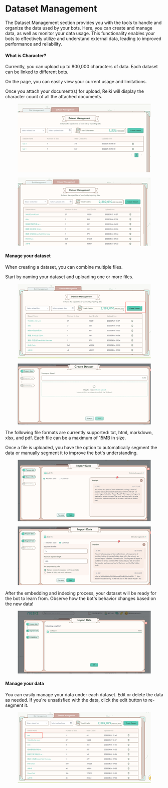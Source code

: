 # Dataset Management

The Dataset Management section provides you with the tools to handle and organize the data used by your bots. Here, you can create and manage data, as well as monitor your data usage. This functionality enables your bots to effectively utilize and understand external data, leading to improved performance and reliability.

#### What is Character?

Currently, you can upload up to 800,000 characters of data. Each dataset can be linked to different bots.

On the page, you can easily view your current usage and limitations.

Once you attach your document(s) for upload, Reiki will display the character count of all the attached documents.

<figure><img src="../../.gitbook/assets/image (1) (1) (1).png" alt=""><figcaption></figcaption></figure>

<figure><img src="../../.gitbook/assets/1695634614934.png" alt=""><figcaption></figcaption></figure>

#### Manage your dataset

When creating a dataset, you can combine multiple files.&#x20;

Start by naming your dataset and uploading one or more files.

<figure><img src="../../.gitbook/assets/1695634694386.png" alt=""><figcaption></figcaption></figure>

<figure><img src="../../.gitbook/assets/image (2) (1) (1).png" alt=""><figcaption></figcaption></figure>



The following file formats are currently supported: txt, html, markdown, xlsx, and pdf. Each file can be a maximum of 15MB in size.

Once a file is uploaded, you have the option to automatically segment the data or manually segment it to improve the bot's understanding.

<figure><img src="../../.gitbook/assets/1695634778589.png" alt=""><figcaption></figcaption></figure>

<figure><img src="../../.gitbook/assets/1695634801582 (1).png" alt=""><figcaption></figcaption></figure>

After the embedding and indexing process, your dataset will be ready for the bot to learn from. Observe how the bot's behavior changes based on the new data!

<figure><img src="../../.gitbook/assets/1695634855945.png" alt=""><figcaption></figcaption></figure>

#### Manage your data

You can easily manage your data under each dataset. Edit or delete the data as needed. If you're unsatisfied with the data, click the edit button to re-segment it.

<figure><img src="../../.gitbook/assets/1695634893089.png" alt=""><figcaption></figcaption></figure>
